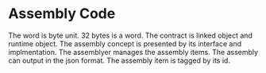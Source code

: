 # Assembly Code

The word is byte unit. 32 bytes is a word. The contract is linked object and runtime object. The assembly concept is presented by its interface and implmentation. The assemblyer manages the assembly items. The assembly can output in the json format. The assembly item is tagged by its id. 


